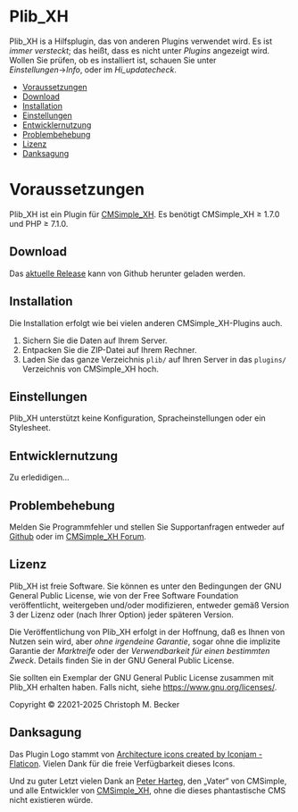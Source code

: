# Plib_XH

Plib_XH is a Hilfsplugin, das von anderen Plugins verwendet wird.
Es ist *immer* *versteckt*; das heißt, dass es nicht unter *Plugins* angezeigt wird.
Wollen Sie prüfen, ob es installiert ist, schauen Sie unter *Einstellungen*→*Info*,
oder im *Hi_updatecheck*.

- [Voraussetzungen](#voraussetzungen)
- [Download](#download)
- [Installation](#installation)
- [Einstellungen](#einstellungen)
- [Entwicklernutzung](#entwicklernutzung)
- [Problembehebung](#problembehebung)
- [Lizenz](#lizenz)
- [Danksagung](#danksagung)

# Voraussetzungen

Plib_XH ist ein Plugin für [CMSimple_XH](https://www.cmsimple-xh.org/de/).
Es benötigt CMSimple_XH ≥ 1.7.0 und PHP ≥ 7.1.0.

## Download

Das [aktuelle Release](https://github.com/cmb69/plib_xh/releases/latest)
kann von Github herunter geladen werden.

## Installation

Die Installation erfolgt wie bei vielen anderen CMSimple_XH-Plugins auch.

1. Sichern Sie die Daten auf Ihrem Server.
1. Entpacken Sie die ZIP-Datei auf Ihrem Rechner.
1. Laden Sie das ganze Verzeichnis `plib/` auf Ihren Server
   in das `plugins/` Verzeichnis von CMSimple_XH hoch.

## Einstellungen

Plib_XH unterstützt keine Konfiguration, Spracheinstellungen oder ein Stylesheet.

## Entwicklernutzung

Zu erledidigen…

## Problembehebung

Melden Sie Programmfehler und stellen Sie Supportanfragen entweder auf
[Github](https://github.com/cmb69/plib_xh/issues)
oder im [CMSimple_XH Forum](https://cmsimpleforum.com/).

## Lizenz

Plib_XH ist freie Software. Sie können es unter den Bedingungen
der GNU General Public License, wie von der Free Software Foundation
veröffentlicht, weitergeben und/oder modifizieren, entweder gemäß
Version 3 der Lizenz oder (nach Ihrer Option) jeder späteren Version.

Die Veröffentlichung von Plib_XH erfolgt in der Hoffnung, daß es
Ihnen von Nutzen sein wird, aber *ohne irgendeine Garantie*, sogar ohne
die implizite Garantie der *Marktreife* oder der *Verwendbarkeit für einen
bestimmten Zweck*. Details finden Sie in der GNU General Public License.

Sie sollten ein Exemplar der GNU General Public License zusammen mit
Plib_XH erhalten haben. Falls nicht, siehe
<https://www.gnu.org/licenses/>.

Copyright © 22021-2025 Christoph M. Becker

## Danksagung

Das Plugin Logo stammt von
[Architecture icons created by Iconjam - Flaticon](https://www.flaticon.com/free-icons/architecture).
Vielen Dank für die freie Verfügbarkeit dieses Icons.

Und zu guter Letzt vielen Dank an
[Peter Harteg](https://www.harteg.dk/), den „Vater“ von CMSimple,
und alle Entwickler von [CMSimple_XH](https://www.cmsimple-xh.org/de/),
ohne die dieses phantastische CMS nicht existieren würde.
